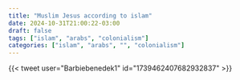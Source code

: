 ```yaml
---
title: "Muslim Jesus according to islam"
date: 2024-10-31T21:00:22-03:00
draft: false
tags: ["islam", "arabs", "colonialism"]
categories: ["islam", "arabs", "", "colonialism"]
---
```


{{< tweet user="Barbiebenedek1" id="1739462407682932837" >}}
